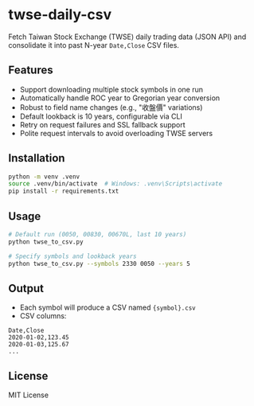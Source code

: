 # twse-daily-csv

Fetch Taiwan Stock Exchange (TWSE) daily trading data (JSON API) and consolidate it into past N-year `Date,Close` CSV files.

## Features
- Support downloading multiple stock symbols in one run
- Automatically handle ROC year to Gregorian year conversion
- Robust to field name changes (e.g., "收盤價" variations)
- Default lookback is 10 years, configurable via CLI
- Retry on request failures and SSL fallback support
- Polite request intervals to avoid overloading TWSE servers

## Installation
```bash
python -m venv .venv
source .venv/bin/activate  # Windows: .venv\Scripts\activate
pip install -r requirements.txt
```

## Usage

```bash
# Default run (0050, 00830, 00670L, last 10 years)
python twse_to_csv.py

# Specify symbols and lookback years
python twse_to_csv.py --symbols 2330 0050 --years 5
```

## Output

* Each symbol will produce a CSV named `{symbol}.csv`
* CSV columns:

```
Date,Close
2020-01-02,123.45
2020-01-03,125.67
...
```

## License

MIT License
